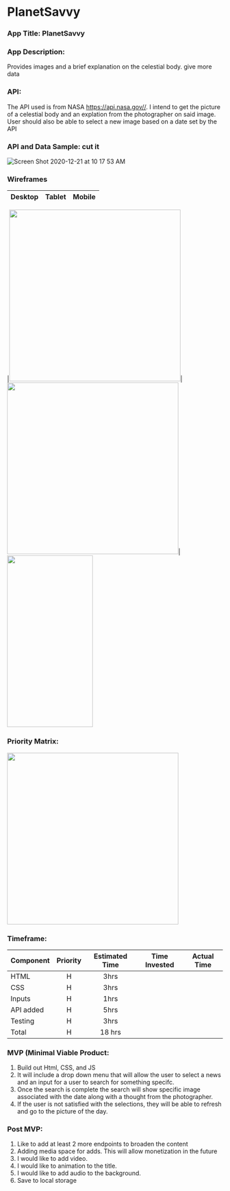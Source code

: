 # PlanetSavvy


### App Title: PlanetSavvy

### App Description:
Provides images and a brief explanation on the celestial body. give more data

### API: 
The API used is from NASA https://api.nasa.gov//. I intend to get the picture of a celestial body and an explation from the photographer on said image. User should also be able to select a new image based on a date set by the API

### API and Data Sample: cut it 
![Screen Shot 2020-12-21 at 10 17 53 AM](https://user-images.githubusercontent.com/22455354/102792128-11470100-4376-11eb-98c8-9f095cf8fba8.png)

### Wireframes


|         Desktop          |            Tablet            |               Mobile            |
| -------------------------| -----------------------------| --------------------------------|

|<img src="https://user-images.githubusercontent.com/22455354/102790153-0ccd1900-4373-11eb-9bd5-ac2209ce4477.png" width="400" height="400">|<img src="https://user-images.githubusercontent.com/22455354/102790414-659cb180-4373-11eb-8401-39e8c7fe628c.png" width="400" height="400">|<img src="https://user-images.githubusercontent.com/22455354/102790422-69303880-4373-11eb-862a-35da9a571446.png" width="200" height="400"> 


### Priority Matrix:

<img src="https://user-images.githubusercontent.com/22455354/102794718-c333fc80-4379-11eb-8a3c-1c8d51663abc.jpg" width="400" height="400">


### Timeframe:

 Component | Priority | Estimated Time | Time Invested | Actual Time |
| --- | :---: |  :---: | :---: | :---: |
| HTML | H | 3hrs|  | |
| CSS | H | 3hrs| | |
| Inputs | H | 1hrs| | |
| API added | H | 5hrs| | |
| Testing | H | 3hrs| ||
| Total | H |18 hrs| | |
 

### MVP (Minimal Viable Product: 
1. Build out Html, CSS, and JS
2. It will include a drop down menu that will allow the user to select a news and an input for a user to search for something specifc.
3. Once the search is complete the search will show specific image associated with the date along with a thought from the photographer.
4. If the user is not satisfied with the selections, they will be able to refresh and go to the picture of the day.



### Post MVP: 
1. Like to add at least 2 more endpoints to broaden the content 
2. Adding media space for adds. This will allow monetization in the future
3. I would like to add video.
4. I would like to animation to the title. 
5. I would like to add audio to the background. 
6. Save to local storage
